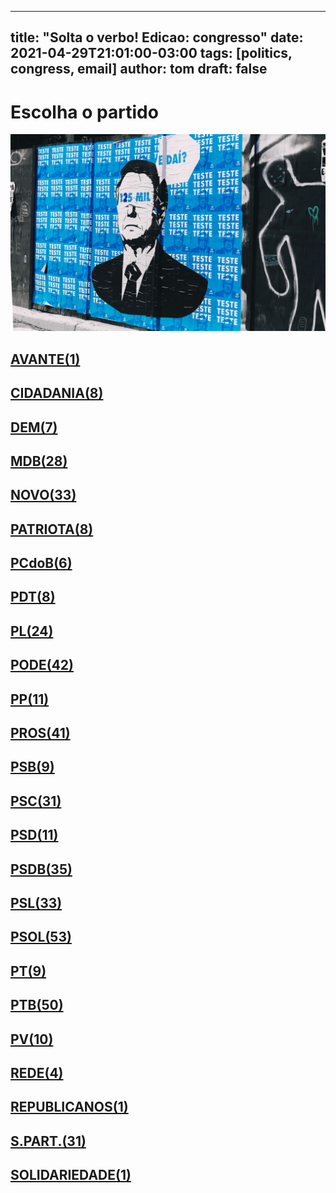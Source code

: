 
---
title: "Solta o verbo! Edicao: congresso"
date: 2021-04-29T21:01:00-03:00
tags: [politics, congress, email]
author: tom
draft: false
---
<h1>Escolha o partido</h1>
<img src="/images/bolsonegligencia.jpeg" />
<h2><a href="mailto:dep.greyceelias@camara.leg.br,"> AVANTE(1) </a></h2><h2><a href="mailto:dep.andrejanones@camara.leg.br,dep.ledasadala@camara.leg.br,dep.tito@camara.leg.br,dep.sebastiaooliveira@camara.leg.br,dep.luistibe@camara.leg.br,dep.chiquinhobrazao@camara.leg.br,dep.pastorsargentoisidorio@camara.leg.br,dep.alexmanente@camara.leg.br,"> CIDADANIA(8) </a></h2><h2><a href="mailto:dep.danielcoelho@camara.leg.br,dep.davitoria@camara.leg.br,dep.arnaldojardim@camara.leg.br,dep.rubensbueno@camara.leg.br,dep.carmenzanotto@camara.leg.br,dep.paulabelmonte@camara.leg.br,dep.carloshenriquegaguim@camara.leg.br,"> DEM(7) </a></h2><h2><a href="mailto:dep.bilacpinto@camara.leg.br,dep.professoradorinhaseabrarezende@camara.leg.br,dep.pedropaulo@camara.leg.br,dep.pedrolupion@camara.leg.br,dep.pauloazi@camara.leg.br,dep.sostenescavalcante@camara.leg.br,dep.arthuroliveiramaia@camara.leg.br,dep.dr.zachariascalil@camara.leg.br,dep.elmarnascimento@camara.leg.br,dep.onyxlorenzoni@camara.leg.br,dep.olivalmarques@camara.leg.br,dep.normaayub@camara.leg.br,dep.fernandocoelhofilho@camara.leg.br,dep.geninhozuliani@camara.leg.br,dep.marcossoares@camara.leg.br,dep.helioleite@camara.leg.br,dep.igorkannario@camara.leg.br,dep.luismiranda@camara.leg.br,dep.josemarioschreiner@camara.leg.br,dep.leurlomantojunior@camara.leg.br,dep.juninhodopneu@camara.leg.br,dep.kimkataguiri@camara.leg.br,dep.elicorreafilho@camara.leg.br,dep.efraimfilho@camara.leg.br,dep.juscelinofilho@camara.leg.br,dep.alanrick@camara.leg.br,dep.alexandreleite@camara.leg.br,dep.maurolopes@camara.leg.br,"> MDB(28) </a></h2><h2><a href="mailto:dep.joaomarcelosouza@camara.leg.br,dep.alceumoreira@camara.leg.br,dep.herculanopassos@camara.leg.br,dep.hermesparcianello@camara.leg.br,dep.newtoncardosojr@camara.leg.br,dep.rogeriopeninhamendonca@camara.leg.br,dep.fabioramalho@camara.leg.br,dep.jessicasales@camara.leg.br,dep.hildorocha@camara.leg.br,dep.fabioreis@camara.leg.br,dep.isnaldobulhoesjr@camara.leg.br,dep.raulhenry@camara.leg.br,dep.mosesrodrigues@camara.leg.br,dep.sergiosouza@camara.leg.br,dep.carlosbezerra@camara.leg.br,dep.herciliocoelhodiniz@camara.leg.br,dep.luciomosquini@camara.leg.br,dep.dulcemiranda@camara.leg.br,dep.walteralves@camara.leg.br,dep.juarezcosta@camara.leg.br,dep.flavianomelo@camara.leg.br,dep.elcionebarbalho@camara.leg.br,dep.marciobiolchi@camara.leg.br,dep.josepriante@camara.leg.br,dep.giovanifeltes@camara.leg.br,dep.baleiarossi@camara.leg.br,dep.marcosaureliosampaio@camara.leg.br,dep.celsomaldaner@camara.leg.br,dep.gutembergreis@camara.leg.br,dep.danieladowaguinho@camara.leg.br,dep.osmarterra@camara.leg.br,dep.carloschiodini@camara.leg.br,dep.gilsonmarques@camara.leg.br,"> NOVO(33) </a></h2><h2><a href="mailto:dep.marcelvanhattem@camara.leg.br,dep.tiagomitraud@camara.leg.br,dep.alexisfonteyne@camara.leg.br,dep.viniciuspoit@camara.leg.br,dep.pauloganime@camara.leg.br,dep.lucasgonzalez@camara.leg.br,dep.adrianaventura@camara.leg.br,dep.roman@camara.leg.br,"> PATRIOTA(8) </a></h2><h2><a href="mailto:dep.marrecafilho@camara.leg.br,dep.fredcosta@camara.leg.br,dep.alcidesrodrigues@camara.leg.br,dep.pastoreurico@camara.leg.br,dep.dr.frederico@camara.leg.br,dep.danielalmeida@camara.leg.br,"> PCdoB(6) </a></h2><h2><a href="mailto:dep.renildocalheiros@camara.leg.br,dep.professoramarcivania@camara.leg.br,dep.jandirafeghali@camara.leg.br,dep.perpetuaalmeida@camara.leg.br,dep.rubenspereirajunior@camara.leg.br,dep.aliceportugal@camara.leg.br,dep.orlandosilva@camara.leg.br,dep.flaviamorais@camara.leg.br,"> PDT(8) </a></h2><h2><a href="mailto:dep.pompeodemattos@camara.leg.br,dep.felixmendoncajunior@camara.leg.br,dep.pauloramos@camara.leg.br,dep.damiaofeliciano@camara.leg.br,dep.alexsantana@camara.leg.br,dep.dagobertonogueira@camara.leg.br,dep.flavionogueira@camara.leg.br,dep.fabiohenrique@camara.leg.br,dep.afonsomotta@camara.leg.br,dep.maurobenevidesfilho@camara.leg.br,dep.leonidascristino@camara.leg.br,dep.subtenentegonzaga@camara.leg.br,dep.andrefigueiredo@camara.leg.br,dep.silviacristina@camara.leg.br,dep.idilvanalencar@camara.leg.br,dep.roberiomonteiro@camara.leg.br,dep.gustavofruet@camara.leg.br,dep.jesussergio@camara.leg.br,dep.chicodangelo@camara.leg.br,dep.marlonsantos@camara.leg.br,dep.tuliogadelha@camara.leg.br,dep.marioheringer@camara.leg.br,dep.eduardobismarck@camara.leg.br,dep.marinasantos@camara.leg.br,"> PL(24) </a></h2><h2><a href="mailto:dep.juniorlourenco@camara.leg.br,dep.laertebessa@camara.leg.br,dep.josimarmaranhaozinho@camara.leg.br,dep.joserocha@camara.leg.br,dep.giacobo@camara.leg.br,dep.vicentinhojunior@camara.leg.br,dep.tiririca@camara.leg.br,dep.lincolnportela@camara.leg.br,dep.giovanicherini@camara.leg.br,dep.wellingtonroberto@camara.leg.br,dep.aeltonfreitas@camara.leg.br,dep.joaocarlosbacelar@camara.leg.br,dep.luizantoniocorrea@camara.leg.br,dep.luizcarlosmotta@camara.leg.br,dep.gelsonazevedo@camara.leg.br,dep.luiznishimori@camara.leg.br,dep.viniciusgurgel@camara.leg.br,dep.magdamofatto@camara.leg.br,dep.marceloramos@camara.leg.br,dep.fernandorodolfo@camara.leg.br,dep.marcioalvino@camara.leg.br,dep.miguellombardi@camara.leg.br,dep.joaomaia@camara.leg.br,dep.pastorgil@camara.leg.br,dep.abiliosantana@camara.leg.br,dep.ediolopes@camara.leg.br,dep.policialkatiasastre@camara.leg.br,dep.capitaofabioabreu@camara.leg.br,dep.capitaoaugusto@camara.leg.br,dep.pr.marcofeliciano@camara.leg.br,dep.boscocosta@camara.leg.br,dep.sergiotoledo@camara.leg.br,dep.sorayasantos@camara.leg.br,dep.dr.jaziel@camara.leg.br,dep.paulofreirecosta@camara.leg.br,dep.cristianovale@camara.leg.br,dep.altineucortes@camara.leg.br,dep.valdevannoventa@camara.leg.br,dep.christianedesouzayared@camara.leg.br,dep.raimundocosta@camara.leg.br,dep.juniormano@camara.leg.br,dep.igortimo@camara.leg.br,"> PODE(42) </a></h2><h2><a href="mailto:dep.robertodelucena@camara.leg.br,dep.renataabreu@camara.leg.br,dep.ricardoteobaldo@camara.leg.br,dep.bacelar@camara.leg.br,dep.josivaldojp@camara.leg.br,dep.rodrigocoelho@camara.leg.br,dep.josemedeiros@camara.leg.br,dep.josenelto@camara.leg.br,dep.leomoraes@camara.leg.br,dep.diegogarcia@camara.leg.br,dep.guilhermederrite@camara.leg.br,"> PP(11) </a></h2><h2><a href="mailto:dep.aguinaldoribeiro@camara.leg.br,dep.ricardoizar@camara.leg.br,dep.celinaleao@camara.leg.br,dep.margaretecoelho@camara.leg.br,dep.afonsohamm@camara.leg.br,dep.ricardobarros@camara.leg.br,dep.jaquelinecassol@camara.leg.br,dep.hirangoncalves@camara.leg.br,dep.angelaamin@camara.leg.br,dep.laerciooliveira@camara.leg.br,dep.arthurlira@camara.leg.br,dep.andrefufuca@camara.leg.br,dep.atilalins@camara.leg.br,dep.atilalira@camara.leg.br,dep.marceloaro@camara.leg.br,dep.adrianodobaldy@camara.leg.br,dep.andreabdon@camara.leg.br,dep.cacaleao@camara.leg.br,dep.jeronimogoergen@camara.leg.br,dep.christinoaureo@camara.leg.br,dep.iracemaportella@camara.leg.br,dep.ronaldocarletto@camara.leg.br,dep.betorosado@camara.leg.br,dep.marionegromontejr@camara.leg.br,dep.guilhermemussi@camara.leg.br,dep.professoralcides@camara.leg.br,dep.nerigeller@camara.leg.br,dep.pinheirinho@camara.leg.br,dep.ajalbuquerque@camara.leg.br,dep.evairvieirademelo@camara.leg.br,dep.fernandomonteiro@camara.leg.br,dep.pedrowestphalen@camara.leg.br,dep.dimasfabiano@camara.leg.br,dep.osmarserraglio@camara.leg.br,dep.francocartafina@camara.leg.br,dep.faustopinato@camara.leg.br,dep.dr.luizantonioteixeirajr@camara.leg.br,dep.claudiocajado@camara.leg.br,dep.eduardodafonte@camara.leg.br,dep.covattifilho@camara.leg.br,dep.toninhowandscheer@camara.leg.br,"> PROS(41) </a></h2><h2><a href="mailto:dep.ulduricojunior@camara.leg.br,dep.capitaowagner@camara.leg.br,dep.carladickson@camara.leg.br,dep.clarissagarotinho@camara.leg.br,dep.vaidonoliveira@camara.leg.br,dep.erosbiondini@camara.leg.br,dep.welitonprado@camara.leg.br,dep.acaciofavacho@camara.leg.br,dep.jeffersoncampos@camara.leg.br,"> PSB(9) </a></h2><h2><a href="mailto:dep.camilocapiberibe@camara.leg.br,dep.denisbezerra@camara.leg.br,dep.tadeualencar@camara.leg.br,dep.tedconti@camara.leg.br,dep.lucianoducci@camara.leg.br,dep.lizianebayer@camara.leg.br,dep.lidicedamata@camara.leg.br,dep.alessandromolon@camara.leg.br,dep.emidinhomadeira@camara.leg.br,dep.eliasvaz@camara.leg.br,dep.tabataamaral@camara.leg.br,dep.biradopindare@camara.leg.br,dep.juliodelgado@camara.leg.br,dep.gervasiomaia@camara.leg.br,dep.rosanavalle@camara.leg.br,dep.vilsondafetaemg@camara.leg.br,dep.rafaelmotta@camara.leg.br,dep.gonzagapatriota@camara.leg.br,dep.mauronazif@camara.leg.br,dep.ricardosilva@camara.leg.br,dep.felipecarreras@camara.leg.br,dep.cassioandrade@camara.leg.br,dep.heitorschuch@camara.leg.br,dep.danilocabral@camara.leg.br,dep.marcelonilo@camara.leg.br,dep.marcelofreixo@camara.leg.br,dep.alielmachado@camara.leg.br,dep.feliperigoni@camara.leg.br,dep.miltoncoelho@camara.leg.br,dep.rodrigoagostinho@camara.leg.br,dep.gilbertonascimento@camara.leg.br,"> PSC(31) </a></h2><h2><a href="mailto:dep.otonidepaula@camara.leg.br,dep.lauriete@camara.leg.br,dep.ricardodakarol@camara.leg.br,dep.glaustindafokus@camara.leg.br,dep.pauloeduardomartins@camara.leg.br,dep.andreferreira@camara.leg.br,dep.aluisiomendes@camara.leg.br,dep.osiresdamaso@camara.leg.br,dep.euclydespettersen@camara.leg.br,dep.pedrodalua@camara.leg.br,dep.ricardoguidi@camara.leg.br,"> PSD(11) </a></h2><h2><a href="mailto:dep.marcobertaiolli@camara.leg.br,dep.misaelvarella@camara.leg.br,dep.vermelho@camara.leg.br,dep.paulomagalhaes@camara.leg.br,dep.sargentofahur@camara.leg.br,dep.pedroaugustopalareti@camara.leg.br,dep.stefanoaguiar@camara.leg.br,dep.marxbeltrao@camara.leg.br,dep.reinholdstephanesjunior@camara.leg.br,dep.neucimarfraga@camara.leg.br,dep.sergiobrito@camara.leg.br,dep.ottoalencarfilho@camara.leg.br,dep.sidneyleite@camara.leg.br,dep.joaquimpassarinho@camara.leg.br,dep.fabiomitidieri@camara.leg.br,dep.cezinhademadureira@camara.leg.br,dep.charlesfernandes@camara.leg.br,dep.haroldocathedral@camara.leg.br,dep.danrleidedeushinterholz@camara.leg.br,dep.darcidematos@camara.leg.br,dep.jonesmoura@camara.leg.br,dep.delegadoedermauro@camara.leg.br,dep.diegoandrade@camara.leg.br,dep.hugoleal@camara.leg.br,dep.juniorferrari@camara.leg.br,dep.franciscojr@camara.leg.br,dep.antoniobrito@camara.leg.br,dep.domingosneto@camara.leg.br,dep.josenunes@camara.leg.br,dep.fabiotrad@camara.leg.br,dep.expeditonetto@camara.leg.br,dep.edilaziojunior@camara.leg.br,dep.juliocesar@camara.leg.br,dep.andredepaula@camara.leg.br,dep.nilsonpinto@camara.leg.br,"> PSDB(35) </a></h2><h2><a href="mailto:dep.danieltrzeciak@camara.leg.br,dep.daniloforte@camara.leg.br,dep.otavioleite@camara.leg.br,dep.pedrovilela@camara.leg.br,dep.marianacarvalho@camara.leg.br,dep.eduardobarbosa@camara.leg.br,dep.ednahenrique@camara.leg.br,dep.pedrocunhalima@camara.leg.br,dep.geovaniadesa@camara.leg.br,dep.pauloabiackel@camara.leg.br,dep.miguelhaddad@camara.leg.br,dep.eduardocury@camara.leg.br,dep.mararocha@camara.leg.br,dep.domingossavio@camara.leg.br,dep.lucasredecker@camara.leg.br,dep.brunafurlan@camara.leg.br,dep.rossoni@camara.leg.br,dep.terezanelma@camara.leg.br,dep.alexandrefrota@camara.leg.br,dep.vanderleimacris@camara.leg.br,dep.rosemodesto@camara.leg.br,dep.ruycarneiro@camara.leg.br,dep.betopereira@camara.leg.br,dep.celiosilveira@camara.leg.br,dep.biacavassa@camara.leg.br,dep.vitorlippi@camara.leg.br,dep.adolfoviana@camara.leg.br,dep.carlossampaio@camara.leg.br,dep.rodrigodecastro@camara.leg.br,dep.sheridan@camara.leg.br,dep.aecioneves@camara.leg.br,dep.samuelmoreira@camara.leg.br,dep.dr.luizovando@camara.leg.br,"> PSL(33) </a></h2><h2><a href="mailto:dep.celsosabino@camara.leg.br,dep.delegadowaldir@camara.leg.br,dep.alesilva@camara.leg.br,dep.eduardobolsonaro@camara.leg.br,dep.vitorhugo@camara.leg.br,dep.abouanni@camara.leg.br,dep.dra.sorayamanato@camara.leg.br,dep.alinesleutjes@camara.leg.br,dep.bibonunes@camara.leg.br,dep.delegadopablo@camara.leg.br,dep.carolinedetoni@camara.leg.br,dep.carlosjordy@camara.leg.br,dep.carlazambelli@camara.leg.br,dep.christonietto@camara.leg.br,dep.coronelarmando@camara.leg.br,dep.coronelchrisostomo@camara.leg.br,dep.coroneltadeu@camara.leg.br,dep.danielfreitas@camara.leg.br,dep.danielsilveira@camara.leg.br,dep.professoradayanepimentel@camara.leg.br,dep.professorjoziel@camara.leg.br,dep.delegadoantoniofurtado@camara.leg.br,dep.sanderson@camara.leg.br,dep.bozzella@camara.leg.br,dep.delegadomarcelofreitas@camara.leg.br,dep.biakicis@camara.leg.br,dep.charllesevangelista@camara.leg.br,dep.junioamaral@camara.leg.br,dep.fabioschiochet@camara.leg.br,dep.generalgirao@camara.leg.br,dep.generalpeternelli@camara.leg.br,dep.guigapeixoto@camara.leg.br,dep.gurgel@camara.leg.br,dep.loestertrutis@camara.leg.br,dep.marciolabre@camara.leg.br,dep.heitorfreire@camara.leg.br,dep.lourivalgomes@camara.leg.br,dep.lucianobivar@camara.leg.br,dep.heliolopes@camara.leg.br,dep.marceloalvaroantonio@camara.leg.br,dep.majorfabiana@camara.leg.br,dep.joicehasselmann@camara.leg.br,dep.nicoletti@camara.leg.br,dep.luizphilippedeorleansebraganca@camara.leg.br,dep.filipebarros@camara.leg.br,dep.leomotta@camara.leg.br,dep.luizlima@camara.leg.br,dep.nereucrispim@camara.leg.br,dep.julianlemos@camara.leg.br,dep.feliciolaterca@camara.leg.br,dep.felipefrancischini@camara.leg.br,dep.nelsonbarbudo@camara.leg.br,dep.glauberbraga@camara.leg.br,"> PSOL(53) </a></h2><h2><a href="mailto:dep.taliriapetrone@camara.leg.br,dep.davidmiranda@camara.leg.br,dep.vivireis@camara.leg.br,dep.aureacarolina@camara.leg.br,dep.luizaerundina@camara.leg.br,dep.ivanvalente@camara.leg.br,dep.fernandamelchionna@camara.leg.br,dep.samiabomfim@camara.leg.br,dep.rejanedias@camara.leg.br,"> PT(9) </a></h2><h2><a href="mailto:dep.leodebrito@camara.leg.br,dep.heldersalomao@camara.leg.br,dep.reginaldolopes@camara.leg.br,dep.enioverri@camara.leg.br,dep.professorarosaneide@camara.leg.br,dep.erikakokay@camara.leg.br,dep.henriquefontana@camara.leg.br,dep.afonsoflorence@camara.leg.br,dep.odaircunha@camara.leg.br,dep.joaodaniel@camara.leg.br,dep.waldenorpereira@camara.leg.br,dep.celiomoura@camara.leg.br,dep.luiziannelins@camara.leg.br,dep.carloszarattini@camara.leg.br,dep.carlosveras@camara.leg.br,dep.rogeriocorreia@camara.leg.br,dep.niltotatto@camara.leg.br,dep.ruifalcao@camara.leg.br,dep.bohngass@camara.leg.br,dep.airtonfaleiro@camara.leg.br,dep.alencarsantanabraga@camara.leg.br,dep.marcon@camara.leg.br,dep.patrusananias@camara.leg.br,dep.paulao@camara.leg.br,dep.padrejoao@camara.leg.br,dep.merlongsolano@camara.leg.br,dep.vanderloubet@camara.leg.br,dep.freianastacioribeiro@camara.leg.br,dep.valmirassuncao@camara.leg.br,dep.leonardomonteiro@camara.leg.br,dep.pauloguedes@camara.leg.br,dep.alexandrepadilha@camara.leg.br,dep.josericardo@camara.leg.br,dep.betofaro@camara.leg.br,dep.paulopimenta@camara.leg.br,dep.pauloteixeira@camara.leg.br,dep.joseguimaraes@camara.leg.br,dep.joseildoramos@camara.leg.br,dep.joseairtonfelixcirilo@camara.leg.br,dep.arlindochinaglia@camara.leg.br,dep.jorgesolla@camara.leg.br,dep.rubensotoni@camara.leg.br,dep.mariliaarraes@camara.leg.br,dep.pedrouczai@camara.leg.br,dep.mariadorosario@camara.leg.br,dep.gleisihoffmann@camara.leg.br,dep.nataliabonavides@camara.leg.br,dep.vicentinho@camara.leg.br,dep.beneditadasilva@camara.leg.br,dep.luisacanziani@camara.leg.br,"> PTB(50) </a></h2><h2><a href="mailto:dep.wilsonsantiago@camara.leg.br,dep.pedrolucasfernandes@camara.leg.br,dep.eduardocosta@camara.leg.br,dep.pedroaugustobezerra@camara.leg.br,dep.marcelomoraes@camara.leg.br,dep.mauriciodziedricki@camara.leg.br,dep.emanuelpinheironeto@camara.leg.br,dep.nivaldoalbuquerque@camara.leg.br,dep.paulobengtson@camara.leg.br,dep.celiostudart@camara.leg.br,"> PV(10) </a></h2><h2><a href="mailto:dep.enricomisasi@camara.leg.br,dep.professorisraelbatista@camara.leg.br,dep.leandre@camara.leg.br,dep.joeniawapichana@camara.leg.br,"> REDE(4) </a></h2><h2><a href="mailto:dep.gilcutrim@camara.leg.br,"> REPUBLICANOS(1) </a></h2><h2><a href="mailto:dep.amaroneto@camara.leg.br,dep.gilbertoabramo@camara.leg.br,dep.alinegurgel@camara.leg.br,dep.capitaoalbertoneto@camara.leg.br,dep.miltonvieira@camara.leg.br,dep.jhonatandejesus@camara.leg.br,dep.viniciuscarvalho@camara.leg.br,dep.elysantos@camara.leg.br,dep.lafayettedeandrada@camara.leg.br,dep.juliocesarribeiro@camara.leg.br,dep.vavamartins@camara.leg.br,dep.ossesiosilva@camara.leg.br,dep.tiaeron@camara.leg.br,dep.mariarosas@camara.leg.br,dep.rosangelagomes@camara.leg.br,dep.joaocampos@camara.leg.br,dep.carlosgomes@camara.leg.br,dep.luizaogoulart@camara.leg.br,dep.celsorussomanno@camara.leg.br,dep.cleberverde@camara.leg.br,dep.severinopessoa@camara.leg.br,dep.jorgebraz@camara.leg.br,dep.aroldomartins@camara.leg.br,dep.silascamara@camara.leg.br,dep.heliocosta@camara.leg.br,dep.hugomotta@camara.leg.br,dep.marciomarinho@camara.leg.br,dep.silviocostafilho@camara.leg.br,dep.marcospereira@camara.leg.br,dep.benesleocadio@camara.leg.br,dep.rodrigomaia@camara.leg.br,"> S.PART.(31) </a></h2><h2><a href="mailto:dep.augustocoutinho@camara.leg.br,"> SOLIDARIEDADE(1) </a></h2>